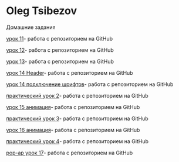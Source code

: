 

# Oleg Tsibezov
Домашние задания

[урок 11](https://github.com/oleg7171/oleg7171.github.io/tree/master/lesson_11/css "дз_11")- работа с репозиторием на GitHub

[урок 12](https://oleg7171.github.io/lesson_12/ "дз_12")- работа с репозиторием на GitHub

[урок 13](https://oleg7171.github.io/lesson_13/ "дз_13")- работа с репозиторием на GitHub

[урок 14 Header](https://oleg7171.github.io/%D0%9F%D1%80%D0%B0%D0%BA%D1%82%D0%B8%D1%87%D0%B5%D1%81%D0%BA%D0%B8%D0%B9%20%D1%83%D1%80%D0%BE%D0%BA-1/ "шапка сайта")- работа с репозиторием на GitHub

[урок 14 подключение шрифтов](https://oleg7171.github.io/lesson_14/ "шапка сайта")- работа с репозиторием на GitHub

[практический урок 2](https://oleg7171.github.io/%D0%9F%D1%80%D0%B0%D0%BA%D1%82%D0%B8%D1%87%D0%B5%D1%81%D0%BA%D0%B8%D0%B9%20%D1%83%D1%80%D0%BE%D0%BA-2/ "1стр")- работа с репозиторием на GitHub


[урок 15 анимация](https://oleg7171.github.io/lesson_15/ "img_button")- работа с репозиторием на GitHub

[практический урок 3](https://oleg7171.github.io/lesson_16/ "Адоптация")- работа с репозиторием на GitHub

[урок 16 анимация](https://oleg7171.github.io/lesson%2016%20%D1%81%D0%BB%D0%B0%D0%B9%D0%B4%D0%B5%D1%80%D1%8B/ "img_slide")- работа с репозиторием на GitHub


[практический урок 4](https://oleg7171.github.io/lesson_16/ "feature")- работа с репозиторием на GitHub

[pop-ap урок 17](https://oleg7171.github.io/lesson%2017%20pop-up/#header/ "pop-ap")- работа с репозиторием на GitHub
